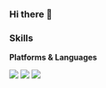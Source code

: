 ### Hi there 👋

### Skills
<strong>Platforms & Languages</strong>
<p>
  <img src="https://img.shields.io/badge/Android-3DDC84?style=flat-square&logo=Android&logoColor=white"/>
  <img src="https://img.shields.io/badge/java-007396?style=for-the-square&logo=java&logoColor=white"/>
  <img src="https://img.shields.io/badge/kotlin-7f52ff?style=for-the-squar&logo=kotlin&logoColor=white">
</p>
  
  <!--
**JuhyeokLee97/JuhyeokLee97** is a ✨ _special_ ✨ repository because its `README.md` (this file) appears on your GitHub profile.

Here are some ideas to get you started:

- 🔭 I’m currently working on ...
- 🌱 I’m currently learning ...
- 👯 I’m looking to collaborate on ...
- 🤔 I’m looking for help with ...
- 💬 Ask me about ...
- 📫 How to reach me: ...
- 😄 Pronouns: ...
- ⚡ Fun fact: ...
-->
